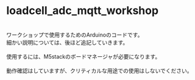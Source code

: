 # loadcell_adc_mqtt_workshop
<br>
ワークショップで使用するためのArduinoのコードです。<br>
細かい説明については、後ほど追記していきます。<br>
<br>
使用するには、M5stackのボードマネージャが必要になります。<br>
<br>
動作確認はしていますが、クリティカルな用途での使用はしないでください。<br>
<br>
